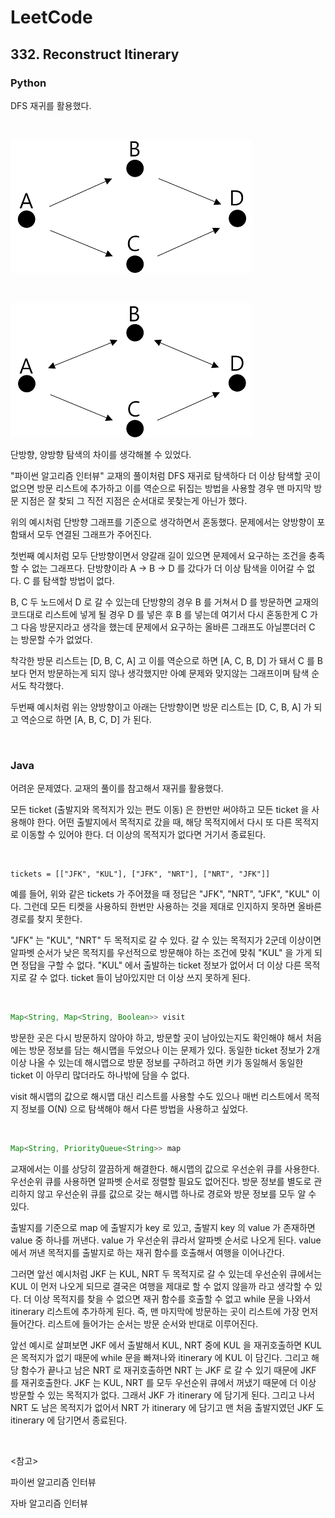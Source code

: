 # LeetCode

## 332. Reconstruct Itinerary

### Python

DFS 재귀를 활용했다.

<br>

![단방향](단방향.png)

<br>

![양방향+단방향](양방향+단방향.png)

단방향, 양방향 탐색의 차이를 생각해볼 수 있었다.

"파이썬 알고리즘 인터뷰" 교재의 풀이처럼 DFS 재귀로 탐색하다 더 이상 탐색할 곳이 없으면 방문 리스트에 추가하고 이를 역순으로 뒤집는 방법을 사용할 경우 맨 마지막 방문 지점은 잘 찾되 그 직전 지점은 순서대로 못찾는게 아닌가 했다.

위의 예시처럼 단방향 그래프를 기준으로 생각하면서 혼동했다. 문제에서는 양방향이 포함돼서 모두 연결된 그래프가 주어진다. 

첫번째 예시처럼 모두 단방향이면서 양갈래 길이 있으면 문제에서 요구하는 조건을 충족할 수 없는 그래프다. 단방향이라 A -> B -> D 를 갔다가 더 이상 탐색을 이어갈 수 없다. C 를 탐색할 방법이 없다.

B, C 두 노드에서 D 로 갈 수 있는데 단방향의 경우 B 를 거쳐서 D 를 방문하면 교재의 코드대로 리스트에 넣게 될 경우 D 를 넣은 후 B 를 넣는데 여기서 다시 혼동한게 C 가 그 다음 방문지라고 생각을 했는데 문제에서 요구하는 올바른 그래프도 아닐뿐더러 C 는 방문할 수가 없었다.

착각한 방문 리스트는 [D, B, C, A] 고 이를 역순으로 하면 [A, C, B, D] 가 돼서 C 를 B 보다 먼저 방문하는게 되지 않나 생각했지만 아예 문제와 맞지않는 그래프이며 탐색 순서도 착각했다.

두번째 예시처럼 위는 양방향이고 아래는 단방향이면 방문 리스트는 [D, C, B, A] 가 되고 역순으로 하면 [A, B, C, D] 가 된다.

<br>

### Java

어려운 문제였다. 교재의 풀이를 참고해서 재귀를 활용했다.

모든 ticket (출발지와 목적지가 있는 편도 이동) 은 한번만 써야하고 모든 ticket 을 사용해야 한다. 어떤 출발지에서 목적지로 갔을 때, 해당 목적지에서 다시 또 다른 목적지로 이동할 수 있어야 한다. 더 이상의 목적지가 없다면 거기서 종료된다.

<br>

```
tickets = [["JFK", "KUL"], ["JFK", "NRT"], ["NRT", "JFK"]]
```

예를 들어, 위와 같은 tickets 가 주어졌을 때 정답은 "JFK", "NRT", "JFK", "KUL" 이다. 그런데 모든 티켓을 사용하되 한번만 사용하는 것을 제대로 인지하지 못하면 올바른 경로를 찾지 못한다.

"JFK" 는 "KUL", "NRT" 두 목적지로 갈 수 있다. 갈 수 있는 목적지가 2군데 이상이면 알파벳 순서가 낮은 목적지를 우선적으로 방문해야 하는 조건에 맞춰 "KUL" 을 가게 되면 정답을 구할 수 없다. "KUL" 에서 출발하는 ticket 정보가 없어서 더 이상 다른 목적지로 갈 수 없다. ticket 들이 남아있지만 더 이상 쓰지 못하게 된다.

<br>

```java
Map<String, Map<String, Boolean>> visit
```

방문한 곳은 다시 방문하지 않아야 하고, 방문할 곳이 남아있는지도 확인해야 해서 처음에는 방문 정보를 담는 해시맵을 두었으나 이는 문제가 있다. 동일한 ticket 정보가 2개 이상 나올 수 있는데 해시맵으로 방문 정보를 구하려고 하면 키가 동일해서 동일한 ticket 이 아무리 많더라도 하나밖에 담을 수 없다.

visit 해시맵의 값으로 해시맵 대신 리스트를 사용할 수도 있으나 매번 리스트에서 목적지 정보를 O(N) 으로 탐색해야 해서 다른 방법을 사용하고 싶었다. 

<br>

```java
Map<String, PriorityQueue<String>> map
```

교재에서는 이를 상당히 깔끔하게 해결한다. 해시맵의 값으로 우선순위 큐를 사용한다. 우선순위 큐를 사용하면 알파벳 순서로 정렬할 필요도 없어진다. 방문 정보를 별도로 관리하지 않고 우선순위 큐를 값으로 갖는 해시맵 하나로 경로와 방문 정보를 모두 알 수 있다.

출발지를 기준으로 map 에 출발지가 key 로 있고, 출발지 key 의 value 가 존재하면 value 중 하나를 꺼낸다. value 가 우선순위 큐라서 알파벳 순서로 나오게 된다. value 에서 꺼낸 목적지를 출발지로 하는 재귀 함수를 호출해서 여행을 이어나간다.

그러면 앞선 예시처럼 JKF 는 KUL, NRT 두 목적지로 갈 수 있는데 우선순위 큐에서는 KUL 이 먼저 나오게 되므로 결국은 여행을 제대로 할 수 없지 않을까 라고 생각할 수 있다. 더 이상 목적지를 찾을 수 없으면 재귀 함수를 호출할 수 없고 while 문을 나와서 itinerary 리스트에 추가하게 된다. 즉, 맨 마지막에 방문하는 곳이 리스트에 가장 먼저 들어간다. 리스트에 들어가는 순서는 방문 순서와 반대로 이루어진다.

앞선 예시로 살펴보면 JKF 에서 출발해서 KUL, NRT 중에 KUL 을 재귀호출하면 KUL 은 목적지가 없기 때문에 while 문을 빠져나와 itinerary 에 KUL 이 담긴다. 그리고 해당 함수가 끝나고 남은 NRT 로 재귀호출하면 NRT 는 JKF 로 갈 수 있기 때문에 JKF 를 재귀호출한다. JKF 는 KUL, NRT 를 모두 우선순위 큐에서 꺼냈기 때문에 더 이상 방문할 수 있는 목적지가 없다. 그래서 JKF 가 itinerary 에 담기게 된다. 그리고 나서 NRT 도 남은 목적지가 없어서 NRT 가 itinerary 에 담기고 맨 처음 출발지였던 JKF 도 itinerary 에 담기면서 종료된다.

<br>

<참고>

파이썬 알고리즘 인터뷰

자바 알고리즘 인터뷰

